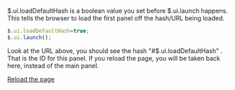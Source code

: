$.ui.loadDefaultHash is a boolean value you set before $.ui.launch happens.  This tells the browser to load the first panel off the hash/URL being loaded.

```js
$.ui.loadDefaultHash=true;
$.ui.launch();
```

Look at the URL above, you should see the hash "#$.ui.loadDefaultHash" .  That is the ID for this panel.  If you reload the page, you will be taken back here, instead of the main panel.

<a href="javascript:document.location.reload()" class="button">Reload the page</a>
